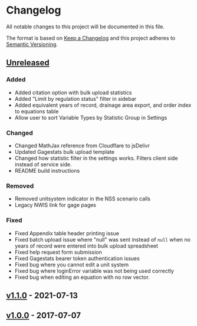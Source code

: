 # Changelog

All notable changes to this project will be documented in this file.

The format is based on [Keep a Changelog](http://keepachangelog.com/en/1.0.0/)
and this project adheres to [Semantic Versioning](http://semver.org/spec/v2.0.0.html).

## [Unreleased](https://github.com/USGS-WiM/NSS/tree/dev)

### Added

- Added citation option with bulk upload statistics
- Added "Limit by regulation status" filter in sidebar
- Added equivalent years of record, drainage area export, and order index to equations table 
- Allow user to sort Variable Types by Statistic Group in Settings

### Changed

- Changed MathJax reference from Cloudflare to jsDelivr
- Updated Gagestats bulk upload template
- Changed how statistic filter in the settings works. Filters client side instead of service side. 
- README build instructions

### Removed

- Removed unitsystem indicator in the NSS scenario calls
- Legacy NWIS link for gage pages

### Fixed

- Fixed Appendix table header printing issue
- Fixed batch upload issue where "null" was sent instead of `null` when no years of record were entered into bulk upload spreadsheet
- Fixed help request form submission
- Fixed Gagestats bearer token authentication issues 
- Fixed bug where you cannot edit a unit system
- Fixed bug where loginError variable was not being used correctly
- Fixed bug when editing an equation with no row vector. 

## [v1.1.0](https://github.com/USGS-WiM/NSS/releases/tag/v1.1.0) - 2021-07-13
## [v1.0.0](https://github.com/USGS-WiM/NSS/releases/tag/v1.0.0) - 2017-07-07